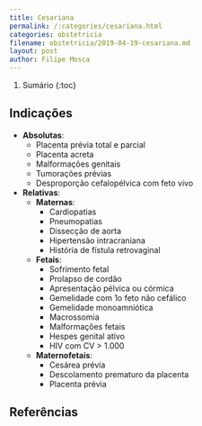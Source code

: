 ```yaml
---
title: Cesariana
permalink: /:categories/cesariana.html
categories: obstetricia
filename: obstetricia/2019-04-19-cesariana.md
layout: post
author: Filipe Mosca
---
```


1. Sumário
{:toc}

## Indicações
- __Absolutas__:
    - Placenta prévia total e parcial
    - Placenta acreta
    - Malformações genitais
    - Tumorações prévias
    - Desproporção cefalopélvica com feto vivo
- __Relativas__: 
    - __Maternas__:
        - Cardiopatias
        - Pneumopatias
        - Dissecção de aorta
        - Hipertensão intracraniana
        - História de fístula retrovaginal
    - __Fetais__:
        - Sofrimento fetal
        - Prolapso de cordão
        - Apresentação pélvica ou córmica
        - Gemelidade com 1o feto não cefálico
        - Gemelidade monoamniótica
        - Macrossomia
        - Malformações fetais
        - Hespes genital ativo
        - HIV com CV > 1.000
    - __Maternofetais__:
        - Cesárea prévia
        - Descolamento prematuro da placenta
        - Placenta prévia




## Referências

